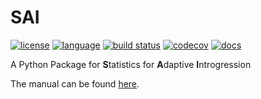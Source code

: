 # SAI

[![license](https://img.shields.io/badge/license-GPL%20v3-black.svg?style=flat-square)](LICENSE) 
[![language](http://img.shields.io/badge/language-Python-blue.svg?style=flat-square)](https://www.python.org/) 
[![build status](https://img.shields.io/github/actions/workflow/status/xin-huang/sai/build.yaml?branch=main&style=flat-square)](https://github.com/xin-huang/sai/actions)
[![codecov](https://img.shields.io/codecov/c/github/xin-huang/sai?style=flat-square)](https://app.codecov.io/gh/xin-huang/sai)
[![docs](https://img.shields.io/github/actions/workflow/status/xin-huang/sai/pages/pages-build-deployment?style=flat-square&label=docs)](https://github.com/xin-huang/sai/deployments/github-pages)

A Python Package for **S**tatistics for **A**daptive **I**ntrogression

The manual can be found [here](https://xin-huang.github.io/sai).
